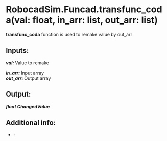<h1> RobocadSim.Funcad.transfunc_coda(val: float, in_arr: list, out_arr: list)  </h1>
  
<strong>transfunc_coda</strong> function is used to remake value by out_arr 
  
<h2><strong> Inputs: </strong></h2>  
<strong><em>val: </em></strong>Value to remake  

<strong><em>in_arr: </em></strong>Input array  
<strong><em>out_arr: </em></strong>Output array 
  
<h2><strong> Output: </strong></h2>
<strong><em>float ChangedValue</em></strong> 

<h2><strong> Additional info: </strong></h2>
<ul>
<li><strong>-</strong></li>
</ul>

